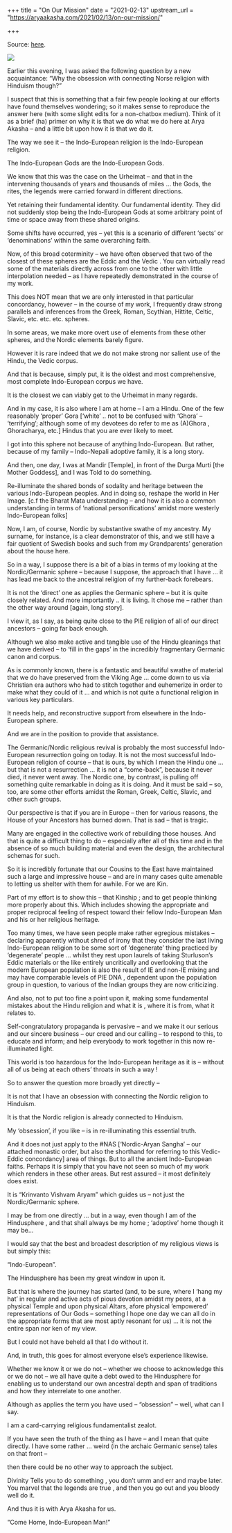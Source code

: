 +++
title = "On Our Mission"
date = "2021-02-13"
upstream_url = "https://aryaakasha.com/2021/02/13/on-our-mission/"

+++

Source: [here](https://aryaakasha.com/2021/02/13/on-our-mission/).

![](https://aryaakasha.files.wordpress.com/2021/02/curwen-rudraabhishek-ie.jpg?w=1024)



Earlier this evening, I was asked the following question by a new acquaintance: “Why the obsession with connecting Norse religion with Hinduism though?”

I suspect that this is something that a fair few people looking at our efforts have found themselves wondering; so it makes sense to reproduce the answer here (with some slight edits for a non-chatbox medium). Think of it as a brief (ha) primer on why it is that we do what we do here at Arya Akasha – and a little bit upon how it is that we do it.

The way we see it – the Indo-European religion is the Indo-European religion.

The Indo-European Gods are the Indo-European Gods.

We know that this was the case on the Urheimat – and that in the intervening thousands of years and thousands of miles … the Gods, the rites, the legends were carried forward in different directions.

Yet retaining their fundamental identity. Our fundamental identity. They did not suddenly stop being the Indo-European Gods at some arbitrary point of time or space away from these shared origins.

Some shifts have occurred, yes – yet this is a scenario of different ‘sects’ or ‘denominations’ within the same overarching faith.

Now, of this broad coterminity – we have often observed that two of the closest of these spheres are the Eddic and the Vedic . You can virtually read some of the materials directly across from one to the other with little interpolation needed – as I have repeatedly demonstrated in the course of my work.

This does NOT mean that we are only interested in that particular concordancy, however – in the course of my work, I frequently draw strong parallels and inferences from the Greek, Roman, Scythian, Hittite, Celtic, Slavic, etc. etc. etc. spheres.

In some areas, we make more overt use of elements from these other spheres, and the Nordic elements barely figure.

However it is rare indeed that we do not make strong nor salient use of the Hindu, the Vedic corpus.

And that is because, simply put, it is the oldest and most comprehensive, most complete Indo-European corpus we have.

It is the closest we can viably get to the Urheimat in many regards.

And in my case, it is also where I am at home – I am a Hindu. One of the few reasonably ‘proper’ Gora \[‘white’ .. not to be confused with ‘Ghora’ – ‘terrifying’; although some of my devotees do refer to me as (A)Ghora , Ghoracharya, etc.\] Hindus that you are ever likely to meet.

I got into this sphere not because of anything Indo-European. But rather, because of my family – Indo-Nepali adoptive family, it is a long story.

And then, one day, I was at Mandir \[Temple\], in front of the Durga Murti \[the Mother Goddess\], and I was Told to do something.

Re-illuminate the shared bonds of sodality and heritage between the various Indo-European peoples. And in doing so, reshape the world in Her Image. \[c.f the Bharat Mata understanding – and how it is also a common understanding in terms of ‘national personifications’ amidst more westerly Indo-European folks\]

Now, I am, of course, Nordic by substantive swathe of my ancestry. My surname, for instance, is a clear demonstrator of this, and we still have a fair quotient of Swedish books and such from my Grandparents’ generation about the house here.

So in a way, I suppose there is a bit of a bias in terms of my looking at the Nordic/Germanic sphere – because I suppose, the approach that I have … it has lead me back to the ancestral religion of my further-back forebears.

It is not the ‘direct’ one as applies the Germanic sphere – but it is quite closely related. And more importantly .. it is living. It chose me – rather than the other way around \[again, long story\].

I view it, as I say, as being quite close to the PIE religion of all of our direct ancestors – going far back enough.

Although we also make active and tangible use of the Hindu gleanings that we have derived – to ‘fill in the gaps’ in the incredibly fragmentary Germanic canon and corpus.

As is commonly known, there is a fantastic and beautiful swathe of material that we do have preserved from the Viking Age … come down to us via Christian era authors who had to stitch together and euhemerize in order to make what they could of it … and which is not quite a functional religion in various key particulars.

It needs help, and reconstructive support from elsewhere in the Indo-European sphere.

And we are in the position to provide that assistance.

The Germanic/Nordic religious revival is probably the most successful Indo-European resurrection going on today. It is not the most successful Indo-European religion of course – that is ours, by which I mean the Hindu one … but that is not a resurrection … it is not a “come-back”, because it never died, it never went away. The Nordic one, by contrast, is pulling off something quite remarkable in doing as it is doing. And it must be said – so, too, are some other efforts amidst the Roman, Greek, Celtic, Slavic, and other such groups.

Our perspective is that if you are in Europe – then for various reasons, the House of your Ancestors has burned down. That is sad – that is tragic.

Many are engaged in the collective work of rebuilding those houses. And that is quite a difficult thing to do – especially after all of this time and in the absence of so much building material and even the design, the architectural schemas for such.

So it is incredibly fortunate that our Cousins to the East have maintained such a large and impressive house – and are in many cases quite amenable to letting us shelter with them for awhile. For we are Kin.

Part of my effort is to show this – that Kinship ; and to get people thinking more properly about this. Which includes showing the appropriate and proper reciprocal feeling of respect toward their fellow Indo-European Man and his or her religious heritage.

Too many times, we have seen people make rather egregious mistakes – declaring apparently without shred of irony that they consider the last living Indo-European religion to be some sort of ‘degenerate’ thing practiced by ‘degenerate’ people … whilst they rest upon laurels of taking Sturluson’s Eddic materials or the like entirely uncritically and overlooking that the modern European population is also the result of IE and non-IE mixing and may have comparable levels of PIE DNA , dependent upon the population group in question, to various of the Indian groups they are now criticizing.

And also, not to put too fine a point upon it, making some fundamental mistakes about the Hindu religion and what it is , where it is from, what it relates to.

Self-congratulatory propaganda is pervasive – and we make it our serious and our sincere business – our creed and our calling – to respond to this, to educate and inform; and help everybody to work together in this now re-illuminated light.

This world is too hazardous for the Indo-European heritage as it is – without all of us being at each others’ throats in such a way !

So to answer the question more broadly yet directly –

It is not that I have an obsession with connecting the Nordic religion to Hinduism.

It is that the Nordic religion is already connected to Hinduism.

My ‘obsession’, if you like – is in re-illuminating this essential truth.

And it does not just apply to the #NAS \[‘Nordic-Aryan Sangha’ – our attached monastic order, but also the shorthand for referring to this Vedic-Eddic concordancy\] area of things. But to all the ancient Indo-European faiths. Perhaps it is simply that you have not seen so much of my work which renders in these other areas. But rest assured – it most definitely does exist.

It is “Krinvanto Vishvam Aryam” which guides us – not just the Nordic/Germanic sphere.

I may be from one directly … but in a way, even though I am of the Hindusphere , and that shall always be my home ; ‘adoptive’ home though it may be…

I would say that the best and broadest description of my religious views is but simply this:

“Indo-European”.

The Hindusphere has been my great window in upon it.

But that is where the journey has started (and, to be sure, where I ‘hang my hat’ in regular and active acts of pious devotion amidst my peers, at a physical Temple and upon physical Altars, afore physical ’empowered’ representations of Our Gods – something I hope one day we can all do in the appropriate forms that are most aptly resonant for us) … it is not the entire span nor ken of my view.

But I could not have beheld all that I do without it.

And, in truth, this goes for almost everyone else’s experience likewise.

Whether we know it or we do not – whether we choose to acknowledge this or we do not – we all have quite a debt owed to the Hindusphere for enabling us to understand our own ancestral depth and span of traditions and how they interrelate to one another.

Although as applies the term you have used – “obsession” – well, what can I say.

I am a card-carrying religious fundamentalist zealot.

If you have seen the truth of the thing as I have – and I mean that quite directly. I have some rather … weird (in the archaic Germanic sense) tales on that front –

then there could be no other way to approach the subject.

Divinity Tells you to do something , you don’t umm and err and maybe later. You marvel that the legends are true , and then you go out and you bloody well do it.

And thus it is with Arya Akasha for us.

“Come Home, Indo-European Man!”